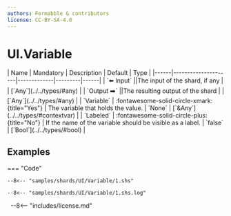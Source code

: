 ```yaml
---
authors: Formabble & contributors
license: CC-BY-SA-4.0
---
```



# UI.Variable

<div class="sh-parameters" markdown="1">
| Name | Mandatory | Description | Default | Type |
|------|---------------------|-------------|---------|------|
| `⬅️ Input` ||The input of the shard, if any | | [`Any`](../../types/#any) |
| `Output ➡️` ||The resulting output of the shard | | [`Any`](../../types/#any) |
| `Variable` | :fontawesome-solid-circle-xmark:{title="Yes"}  | The variable that holds the value. | `None` | [`&Any`](../../types/#contextvar) |
| `Labeled` | :fontawesome-solid-circle-plus:{title="No"}  | If the name of the variable should be visible as a label. | `false` | [`Bool`](../../types/#bool) |

</div>



## Examples

=== "Code"

  ```x86asm linenums="1"
  --8<-- "samples/shards/UI/Variable/1.shs"
  ```

  ```
  --8<-- "samples/shards/UI/Variable/1.shs.log"
  ```
&nbsp;
--8<-- "includes/license.md"

